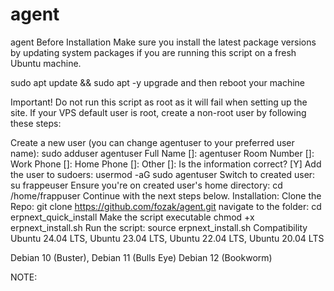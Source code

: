 # agent
agent
Before Installation
Make sure you install the latest package versions by updating system packages if you are running this script on a fresh Ubuntu machine.

sudo apt update && sudo apt -y upgrade
and then reboot your machine

Important!
Do not run this script as root as it will fail when setting up the site. If your VPS default user is root, create a non-root user by following these steps:

Create a new user (you can change agentuser to your preferred user name):
sudo adduser agentuser
Full Name []: agentuser
Room Number []:
Work Phone []:
Home Phone []:
Other []:
Is the information correct? [Y]
Add the user to sudoers:
usermod -aG sudo agentuser
Switch to created user:
su frappeuser
Ensure you're on created user's home directory:
cd /home/frappuser
Continue with the next steps below.
Installation:
Clone the Repo:
git clone https://github.com/fozak/agent.git
navigate to the folder:
cd erpnext_quick_install
Make the script executable
chmod +x erpnext_install.sh
Run the script:
source erpnext_install.sh
Compatibility
Ubuntu 24.04 LTS, Ubuntu 23.04 LTS, Ubuntu 22.04 LTS, Ubuntu 20.04 LTS

Debian 10 (Buster), Debian 11 (Bulls Eye) Debian 12 (Bookworm)

NOTE:
